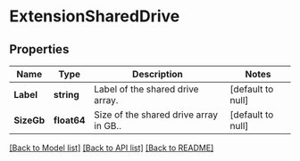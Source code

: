 # ExtensionSharedDrive

## Properties
Name | Type | Description | Notes
------------ | ------------- | ------------- | -------------
**Label** | **string** | Label of the shared drive array. | [default to null]
**SizeGb** | **float64** | Size of the shared drive array in GB.. | [default to null]

[[Back to Model list]](../README.md#documentation-for-models) [[Back to API list]](../README.md#documentation-for-api-endpoints) [[Back to README]](../README.md)

